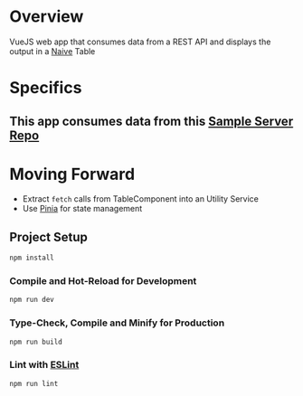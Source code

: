 # Overview
VueJS web app that consumes data from a REST API and displays the output in 
a [Naive](https://www.naiveui.com/en-US/dark/docs/introduction) Table

# Specifics
This app consumes data from this [Sample Server Repo](https://github.com/dawghokie/Sample_Server) 
- 

# Moving Forward
- Extract `fetch` calls from TableComponent into an Utility Service 
- Use [Pinia](https://pinia.vuejs.org/) for state management

## Project Setup

```sh
npm install
```

### Compile and Hot-Reload for Development

```sh
npm run dev
```

### Type-Check, Compile and Minify for Production

```sh
npm run build
```

### Lint with [ESLint](https://eslint.org/)

```sh
npm run lint
```
